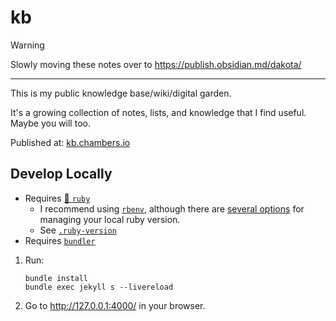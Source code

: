 # kb

> [!WARNING]
> Slowly moving these notes over to https://publish.obsidian.md/dakota/

---

This is my public knowledge base/wiki/digital garden.

It's a growing collection of notes, lists, and knowledge that I find useful.
Maybe you will too.

Published at: [kb.chambers.io](https://kb.chambers.io)

## Develop Locally

- Requires [💎 `ruby`](https://www.ruby-lang.org/en/)
  - I recommend using [`rbenv`](https://github.com/rbenv/rbenv), although there are [several options](https://github.com/rbenv/rbenv/wiki/Comparison-of-version-managers) for managing your local ruby version.
  - See [`.ruby-version`](.ruby-version)
- Requires [`bundler`](https://bundler.io/)

1. Run:
    ```
    bundle install
    bundle exec jekyll s --livereload
    ```
2. Go to http://127.0.0.1:4000/ in your browser.
